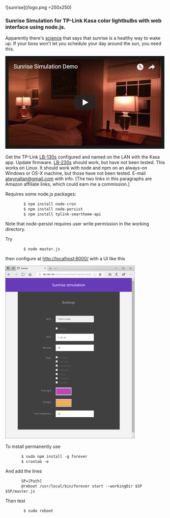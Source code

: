 ![sunrise](/logo.png =250x250)

### Sunrise Simulation for TP-Link Kasa color lightbulbs with web interface using node.js.

Apparently there's [science](https://en.wikipedia.org/wiki/Dawn_simulation) that says that
sunrise is a healthy way to wake up. If your boss won't let you schedule your day around the
sun, you need this.
 
<a href="https://youtu.be/u5jpNrPbcPU" target="_blank">
<img src="youtube.jpg" alt="Sunrise Simulation Demo" width="480" height="270" border="10" /></a>

Get the TP-Link [LB-130s](https://www.amazon.com/gp/product/B01HXM8X88/ref=as_li_tl?ie=UTF8&camp=1789&creative=9325&creativeASIN=B01HXM8X88&linkCode=as2&tag=alwynallan-20&linkId=0825859a7e932fd942ae1dfbac590114)
configured and named on the LAN with the Kasa app. Update firmware.
[LB-230s](https://www.amazon.com/gp/product/B072N7GG9K/ref=as_li_tl?ie=UTF8&camp=1789&creative=9325&creativeASIN=B072N7GG9K&linkCode=as2&tag=alwynallan-20&linkId=f74cb1f11989a4c79f8cf2e0e1e1a155)
should work, but have not been tested. This works on Linux. It should work with node and npm on an
always-on Windows or OS-X machine, but those have not been tested. E-mail alwynallan@gmail.com with info.
[The two links in this paragraphs are Amazon affiliate links, which could earn me a commission.]

Requires some node.js packages:
```
        $ npm install node-cron
        $ npm install node-persist
        $ npm install tplink-smarthome-api
```
Note that node-persist requires user write permission in the working directory.

Try
```
        $ node master.js
```
then configure at [http://localhost:8000/](http://localhost:8000/) with a UI like this

![User Interface](/Settings.5.png)

To install permanently use
```
       $ sudo npm install -g forever
       $ crontab -e
```
And add the lines
```
       SP=[Path]
       @reboot /usr/local/bin/forever start --workingDir $SP $SP/master.js
```
Then test
```
        $ sudo reboot
```